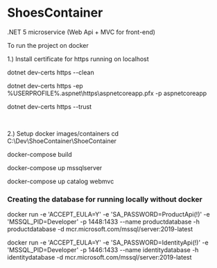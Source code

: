 # ShoesContainer
.NET 5 microservice (Web Api + MVC for front-end)


To run the project on docker 


1.) Install certificate for https running on localhost <br>

dotnet dev-certs https --clean <br>

dotnet dev-certs https -ep %USERPROFILE%\.aspnet\https\aspnetcoreapp.pfx -p aspnetcoreapp <br>

dotnet dev-certs https --trust <br>

<br>

2.) Setup docker images/containers 
  cd C:\Dev\ShoeContainer\ShoeContainer <br>
  
  docker-compose build <br>
  
  docker-compose up mssqlserver <br>
  
  docker-compose up catalog webmvc <br>
  
  
  
 ### <b>Creating the database for running locally without docker</b><br>
  
  docker run -e 'ACCEPT_EULA=Y' -e 'SA_PASSWORD=ProductApi(!)' -e 'MSSQL_PID=Developer' -p 1448:1433 --name productdatabase -h productdatabase -d mcr.microsoft.com/mssql/server:2019-latest <br>

  docker run -e 'ACCEPT_EULA=Y' -e 'SA_PASSWORD=IdentityApi(!)' -e 'MSSQL_PID=Developer' -p 1446:1433 --name identitydatabase -h identitydatabase -d mcr.microsoft.com/mssql/server:2019-latest <br>
  

  
  

